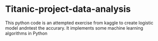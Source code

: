 # Titanic-project-data-analysis
This python code is an attempted exercise from kaggle to create logistic model andntest the accurary. 
It implements some machine learning algorithms in Python

